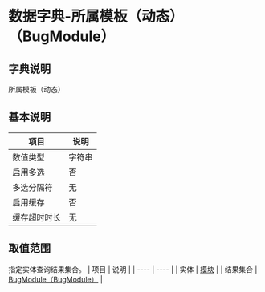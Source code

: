 # 数据字典-所属模板（动态）（BugModule）
## 字典说明
所属模板（动态）

## 基本说明
| 项目 | 说明 |
| ---- | ---- |
| 数值类型 | 字符串 |
| 启用多选 | 否 |
| 多选分隔符 | 无 |
| 启用缓存 | 否 |
| 缓存超时时长 | 无 |

## 取值范围
指定实体查询结果集合。
| 项目 | 说明 |
| ---- | ---- |
| 实体 | [模块](../module/zentao/Module) |
| 结果集合 | [BugModule（BugModule）](../module/zentao/Module/#数据集合-BugModule（BugModule）) |

